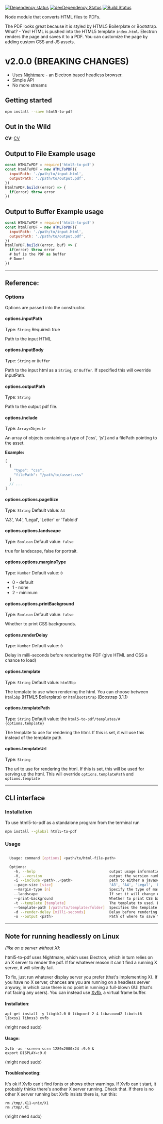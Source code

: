 [![Dependency status](http://img.shields.io/david/peterdemartini/html5-to-pdf.svg?style=flat)](https://david-dm.org/peterdemartini/html5-to-pdf)
[![devDependency Status](http://img.shields.io/david/dev/peterdemartini/html5-to-pdf.svg?style=flat)](https://david-dm.org/peterdemartini/html5-to-pdf#info=devDependencies)
[![Build Status](https://travis-ci.org/peterdemartini/html5-to-pdf.svg?branch=master)](https://travis-ci.org/peterdemartini/html5-to-pdf)

Node module that converts HTML files to PDFs.

The PDF looks great because it is styled by HTML5 Boilerplate or Bootstrap. What? - Yes! HTML is pushed into the HTML5 template `index.html`. Electron renders the page and saves it to a PDF. You can customize the page by adding custom CSS and JS assets.

# v2.0.0 (BREAKING CHANGES)

* Uses [Nightmare](https://github.com/segmentio/nightmare) - an Electron based headless browser.
* Simple API
* No more streams

Getting started
---------------

```sh
npm install --save html5-to-pdf
```

Out in the Wild
--------------

**CV:** [CV](https://github.com/dwjohnston/cv/)

Output to File Example usage
--------------

```javascript
const HTMLToPDF = require('html5-to-pdf')
const htmlToPDF = new HTMLToPDF({
  inputPath: './path/to/input.html',
  outputPath: './path/to/output.pdf',
})
htmlToPDF.build((error) => {
  if(error) throw error
})
```

Output to Buffer Example usage
--------------

```javascript
const HTMLToPDF = require('html5-to-pdf')
const htmlToPDF = new HTMLToPDF({
  inputPath: './path/to/input.html',
  outputPath: './path/to/output.pdf',
})
htmlToPDF.build((error, buf) => {
  if(error) throw error
  # buf is the PDF as buffer
  # Done!
})
```

---

Reference:
---

### Options

Options are passed into the constructor.

#### options.inputPath
Type: `String`
Required: true

Path to the input HTML

#### options.inputBody
Type: `String` or `Buffer`

Path to the input html as a `String`, or `Buffer`. If specified this will override inputPath.

#### options.outputPath
Type: `String`

Path to the output pdf file.

#### options.include
Type: `Array<Object>`

An array of objects containing a type of ['css', 'js'] and a filePath pointing to the asset.

**Example:**

```javascript
[
  {
    "type": "css",
    "filePath": "/path/to/asset.css"
  }
  // ...
]
```


#### options.options.pageSize
Type: `String`
Default value: `A4`

'A3', 'A4', 'Legal', 'Letter' or 'Tabloid'

#### options.options.landscape
Type: `Boolean`
Default value: `false`

true for landscape, false for portrait.

#### options.options.marginsType
Type: `Number`
Default value: `0`

* 0 - default
* 1 - none
* 2 - minimum

#### options.options.printBackground
Type: `Boolean`
Default value: `false`

Whether to print CSS backgrounds.

#### options.renderDelay
Type: `Number`
Default value: `0`

Delay in milli-seconds before rendering the PDF (give HTML and CSS a chance to load)

#### options.template
Type: `String`
Default value: `html5bp`

The template to use when rendering the html. You can choose between `html5bp` (HTML5 Boilerplate) or `htmlbootstrap` (Boostrap 3.1.1)

#### options.templatePath
Type: `String`
Default value: the `html5-to-pdf/templates/#{options.template}`

The template to use for rendering the html. If this is set, it will use this instead of the template path.

#### options.templateUrl
Type: `String`

The url to use for rendering the html. If this is set, this will be used for serving up the html. This will override `options.templatePath` and `options.template`

---

CLI interface
---

### Installation

To use html5-to-pdf as a standalone program from the terminal run

```sh
npm install --global html5-to-pdf
```

### Usage

```sh

  Usage: command [options] <path/to/html-file-path>

  Options:
    -h, --help                                  output usage information
    -V, --version                               output the version number
    -i --include <path>..<path>                 path to either a javascript asset, or a css asset
    --page-size [size]                          'A3', 'A4', 'Legal', 'Letter' or 'Tabloid'
    --margin-type [n]                           Specify the type of margins to use: 0 - default, 1 - none, 2 - minimum
    --landscape                                 If set it will change orientation to landscape from portrait
    --print-background                          Whether to print CSS backgrounds
    -t --template [template]                    The template to used. Defaults to html5bp.
    --template-path [/path/to/template/folder]  Specifies the template folder path for static assets, this will override template.
    -d --render-delay [milli-seconds]           Delay before rendering the PDF (give HTML and CSS a chance to load)
    -o --output <path>                          Path of where to save the PDF
```

---
Note for running headlessly on Linux
---
_(like on a server without X)_:

html5-to-pdf uses Nightmare, which uses Electron, which in turn relies on an X server to render the pdf.
If for whatever reason it can't find a running X server, it will silently fail.

To fix, just run whatever display server you prefer (that's implementing X).
If you have no X server, chances are you are running on a headless server anyway, in which case there is no point in running a full-blown GUI (that's not facing any users).
You can instead use [Xvfb](https://www.x.org/archive/X11R7.6/doc/man/man1/Xvfb.1.xhtml), a virtual frame buffer.

#### Installation:

    apt-get install -y libgtk2.0-0 libgconf-2-4 libasound2 libxtst6 libxss1 libnss3 xvfb

(might need sudo)
#### Usage:

    Xvfb -ac -screen scrn 1280x2000x24 :9.0 &
    export DISPLAY=:9.0

(might need sudo)

#### Troubleshooting:

It's ok if Xvfb can't find fonts or shows other warnings.
If Xvfb can't start, it probably thinks there's another X server running. Check that.
If there is no other X server running but Xvfb insists there is, run this:

    rm /tmp/.X11-unix/X1
    rm /tmp/.X1

(might need sudo)

